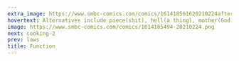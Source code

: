 ```yaml
---
extra_image: https://www.smbc-comics.com/comics/161418561620210224after.png
hovertext: Alternatives include piece(shit), hell(a thing), mother(God) and possibly nested functions son(a piece(shit)).
image: https://www.smbc-comics.com/comics/1614185494-20210224.png
next: cooking-2
prev: laws
title: Function
---
```

